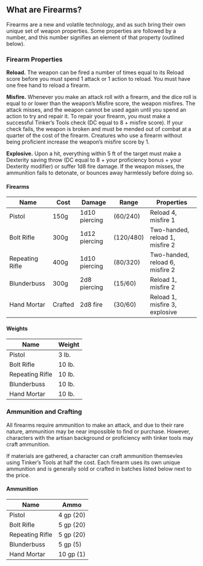 ## What are Firearms?
Firearms are a new and volatile technology, and as such bring their own unique set of weapon properties. Some properties are followed by a number, and this number signifies an element of that property (outlined below).

### Firearm Properties
**Reload.** The weapon can be fired a number of times equal to its Reload score before you must spend 1 attack or 1 action to reload. You must have one free hand to reload a firearm.

**Misfire.** Whenever you make an attack roll with a firearm, and the dice roll is equal to or lower than the weapon’s Misfire score, the weapon misfires. The attack misses, and the weapon cannot be used again until you spend an action to try and repair it. To repair your firearm, you must make a successful Tinker’s Tools check (DC equal to 8 + misfire score). If your check fails, the weapon is broken and must be mended out of combat at a quarter of the cost of the firearm. Creatures who use a firearm without being proficient increase the weapon’s misfire score by 1.

**Explosive.** Upon a hit, everything within 5 ft of the target must make a Dexterity saving throw (DC equal to 8 + your proficiency bonus + your Dexterity modifier) or suffer 1d8 fire damage. If the weapon misses, the ammunition fails to detonate, or bounces away harmlessly before doing so.

#### Firearms
| Name            | Cost    | Damage        | Range     | Properties                      |
|-----------------|---------|---------------|-----------|---------------------------------|
| Pistol          | 150g    | 1d10 piercing | (60/240)  | Reload 4, misfire 1             |
| Bolt Rifle      | 300g    | 1d12 piercing | (120/480) | Two-handed, reload 1, misfire 2 |
| Repeating Rifle | 400g    | 1d10 piercing | (80/320)  | Two-handed, reload 6, misfire 2 |
| Blunderbuss     | 300g    | 2d8 piercing  | (15/60)   | Reload 1, misfire 2             |
| Hand Mortar     | Crafted | 2d8 fire      | (30/60)   | Reload 1, misfire 3, explosive  |

#### Weights
| Name            | Weight |
|-----------------|--------|
| Pistol          | 3 lb.  |
| Bolt Rifle      | 10 lb. |
| Repeating Rifle | 10 lb. |
| Blunderbuss     | 10 lb. |
| Hand Mortar     | 10 lb. |

### Ammunition and Crafting
All firearms require ammunition to make an attack, and due to their rare nature, ammunition may be near impossible to find or purchase. However, characters with the artisan background or proficiency with tinker tools may craft ammunition.

If materials are gathered, a character can craft ammunition themsevles using Tinker’s Tools at half the cost. Each firearm uses its own unique ammunition and is generally sold or crafted in batches listed below next to the price.

#### Ammunition
| Name            | Ammo      |
|-----------------|-----------|
| Pistol          | 4 gp (20) |
| Bolt Rifle      | 5 gp (20) |
| Repeating Rifle | 5 gp (20) |
| Blunderbuss     | 5 gp (5)  |
| Hand Mortar     | 10 gp (1) |